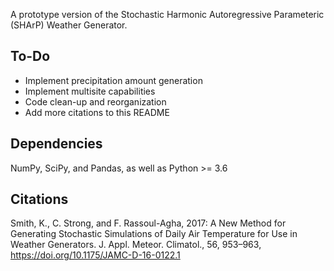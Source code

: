 A prototype version of the Stochastic Harmonic Autoregressive Parameteric (SHArP) Weather Generator.

## To-Do
* Implement precipitation amount generation
* Implement multisite capabilities
* Code clean-up and reorganization
* Add more citations to this README

## Dependencies
NumPy, SciPy, and Pandas, as well as Python >= 3.6

## Citations
Smith, K., C. Strong, and F. Rassoul-Agha, 2017: A New Method for Generating Stochastic Simulations of Daily Air Temperature for Use in Weather Generators. J. Appl. Meteor. Climatol., 56, 953–963, https://doi.org/10.1175/JAMC-D-16-0122.1 


